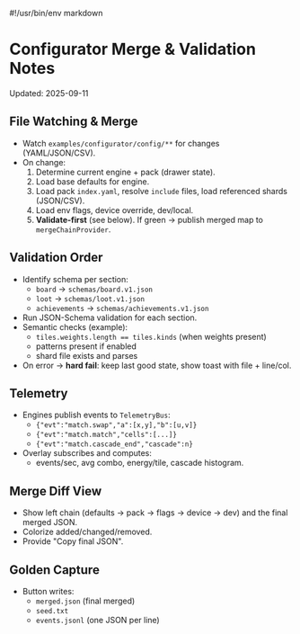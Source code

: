 #!/usr/bin/env markdown

# Configurator Merge & Validation Notes
Updated: 2025-09-11

## File Watching & Merge
- Watch `examples/configurator/config/**` for changes (YAML/JSON/CSV).
- On change:
  1. Determine current engine + pack (drawer state).
  2. Load base defaults for engine.
  3. Load pack `index.yaml`, resolve `include` files, load referenced shards (JSON/CSV).
  4. Load env flags, device override, dev/local.
  5. **Validate-first** (see below). If green → publish merged map to `mergeChainProvider`.

## Validation Order
- Identify schema per section:
  - `board` → `schemas/board.v1.json`
  - `loot`  → `schemas/loot.v1.json`
  - `achievements` → `schemas/achievements.v1.json`
- Run JSON-Schema validation for each section.
- Semantic checks (example):
  - `tiles.weights.length == tiles.kinds` (when weights present)
  - patterns present if enabled
  - shard file exists and parses
- On error → **hard fail**: keep last good state, show toast with file + line/col.

## Telemetry
- Engines publish events to `TelemetryBus`:
  - `{"evt":"match.swap","a":[x,y],"b":[u,v]}`
  - `{"evt":"match.match","cells":[...]}`
  - `{"evt":"match.cascade_end","cascade":n}`
- Overlay subscribes and computes:
  - events/sec, avg combo, energy/tile, cascade histogram.

## Merge Diff View
- Show left chain (defaults → pack → flags → device → dev) and the final merged JSON.
- Colorize added/changed/removed.
- Provide "Copy final JSON".

## Golden Capture
- Button writes:
  - `merged.json` (final merged)
  - `seed.txt`
  - `events.jsonl` (one JSON per line)

